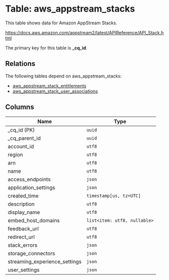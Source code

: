 # Table: aws_appstream_stacks

This table shows data for Amazon AppStream Stacks.

https://docs.aws.amazon.com/appstream2/latest/APIReference/API_Stack.html

The primary key for this table is **_cq_id**.

## Relations

The following tables depend on aws_appstream_stacks:
  - [aws_appstream_stack_entitlements](aws_appstream_stack_entitlements.md)
  - [aws_appstream_stack_user_associations](aws_appstream_stack_user_associations.md)

## Columns

| Name          | Type          |
| ------------- | ------------- |
|_cq_id (PK)|`uuid`|
|_cq_parent_id|`uuid`|
|account_id|`utf8`|
|region|`utf8`|
|arn|`utf8`|
|name|`utf8`|
|access_endpoints|`json`|
|application_settings|`json`|
|created_time|`timestamp[us, tz=UTC]`|
|description|`utf8`|
|display_name|`utf8`|
|embed_host_domains|`list<item: utf8, nullable>`|
|feedback_url|`utf8`|
|redirect_url|`utf8`|
|stack_errors|`json`|
|storage_connectors|`json`|
|streaming_experience_settings|`json`|
|user_settings|`json`|